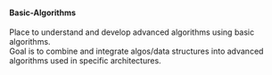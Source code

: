 #### Basic-Algorithms   
Place to understand and develop advanced algorithms using basic algorithms.   
Goal is to combine and integrate algos/data structures into advanced algorithms used in specific architectures.
